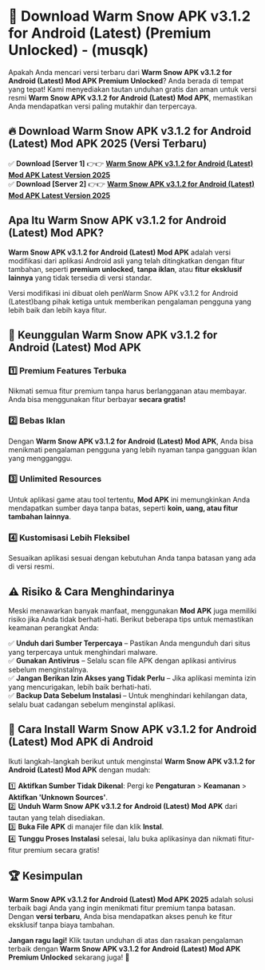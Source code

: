 

# 🎯 Download Warm Snow APK v3.1.2 for Android (Latest) (Premium Unlocked) -  (musqk) 

Apakah Anda mencari versi terbaru dari **Warm Snow APK v3.1.2 for Android (Latest) Mod APK Premium Unlocked**? Anda berada di tempat yang tepat! Kami menyediakan tautan unduhan gratis dan aman untuk versi resmi **Warm Snow APK v3.1.2 for Android (Latest) Mod APK**, memastikan Anda mendapatkan versi paling mutakhir dan terpercaya.

## 🔥 Download Warm Snow APK v3.1.2 for Android (Latest) Mod APK 2025 (Versi Terbaru)

✅ **Download [Server 1]** 👉👉 [**Warm Snow APK v3.1.2 for Android (Latest) Mod APK Latest Version 2025**](https://apkcomod.com?title=Warm_Snow_APK_v3.1.2_for_Android_(Latest))  
✅ **Download [Server 2]** 👉👉 [**Warm Snow APK v3.1.2 for Android (Latest) Mod APK Latest Version 2025**](https://apkcomod.com?title=Warm_Snow_APK_v3.1.2_for_Android_(Latest))  

## Apa Itu Warm Snow APK v3.1.2 for Android (Latest) Mod APK?

**Warm Snow APK v3.1.2 for Android (Latest) Mod APK** adalah versi modifikasi dari aplikasi Android asli yang telah ditingkatkan dengan fitur tambahan, seperti **premium unlocked**, **tanpa iklan**, atau **fitur eksklusif lainnya** yang tidak tersedia di versi standar.

Versi modifikasi ini dibuat oleh penWarm Snow APK v3.1.2 for Android (Latest)bang pihak ketiga untuk memberikan pengalaman pengguna yang lebih baik dan lebih kaya fitur.

## 🎯 Keunggulan Warm Snow APK v3.1.2 for Android (Latest) Mod APK

### 1️⃣ Premium Features Terbuka
Nikmati semua fitur premium tanpa harus berlangganan atau membayar. Anda bisa menggunakan fitur berbayar **secara gratis!**

### 2️⃣ Bebas Iklan
Dengan **Warm Snow APK v3.1.2 for Android (Latest) Mod APK**, Anda bisa menikmati pengalaman pengguna yang lebih nyaman tanpa gangguan iklan yang mengganggu.

### 3️⃣ Unlimited Resources
Untuk aplikasi game atau tool tertentu, **Mod APK** ini memungkinkan Anda mendapatkan sumber daya tanpa batas, seperti **koin, uang, atau fitur tambahan lainnya**.

### 4️⃣ Kustomisasi Lebih Fleksibel
Sesuaikan aplikasi sesuai dengan kebutuhan Anda tanpa batasan yang ada di versi resmi.

## ⚠️ Risiko & Cara Menghindarinya

Meski menawarkan banyak manfaat, menggunakan **Mod APK** juga memiliki risiko jika Anda tidak berhati-hati. Berikut beberapa tips untuk memastikan keamanan perangkat Anda:

✅ **Unduh dari Sumber Terpercaya** – Pastikan Anda mengunduh dari situs yang terpercaya untuk menghindari malware.  
✅ **Gunakan Antivirus** – Selalu scan file APK dengan aplikasi antivirus sebelum menginstalnya.  
✅ **Jangan Berikan Izin Akses yang Tidak Perlu** – Jika aplikasi meminta izin yang mencurigakan, lebih baik berhati-hati.  
✅ **Backup Data Sebelum Instalasi** – Untuk menghindari kehilangan data, selalu buat cadangan sebelum menginstal aplikasi.

## 📌 Cara Install Warm Snow APK v3.1.2 for Android (Latest) Mod APK di Android

Ikuti langkah-langkah berikut untuk menginstal **Warm Snow APK v3.1.2 for Android (Latest) Mod APK** dengan mudah:

1️⃣ **Aktifkan Sumber Tidak Dikenal**: Pergi ke **Pengaturan** > **Keamanan** > **Aktifkan 'Unknown Sources'**.  
2️⃣ **Unduh Warm Snow APK v3.1.2 for Android (Latest) Mod APK** dari tautan yang telah disediakan.  
3️⃣ **Buka File APK** di manajer file dan klik **Instal**.  
4️⃣ **Tunggu Proses Instalasi** selesai, lalu buka aplikasinya dan nikmati fitur-fitur premium secara gratis!

## 🏆 Kesimpulan

**Warm Snow APK v3.1.2 for Android (Latest) Mod APK 2025** adalah solusi terbaik bagi Anda yang ingin menikmati fitur premium tanpa batasan. Dengan **versi terbaru**, Anda bisa mendapatkan akses penuh ke fitur eksklusif tanpa biaya tambahan.

**Jangan ragu lagi!** Klik tautan unduhan di atas dan rasakan pengalaman terbaik dengan **Warm Snow APK v3.1.2 for Android (Latest) Mod APK Premium Unlocked** sekarang juga! 🚀

